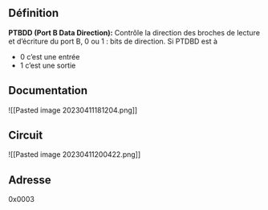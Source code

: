 ## Définition
**PTBDD (Port B Data Direction):** Contrôle la direction des broches de lecture et d’écriture du port B, 0 ou 1 : bits de direction. Si PTDBD est à
- 0 c’est une entrée
- 1 c’est une sortie

## Documentation
![[Pasted image 20230411181204.png]]
## Circuit 
![[Pasted image 20230411200422.png]]
## Adresse
0x0003